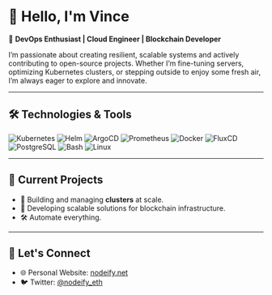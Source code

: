 # 👋 Hello, I'm Vince

🚀 **DevOps Enthusiast | Cloud Engineer | Blockchain Developer**

I’m passionate about creating resilient, scalable systems and actively contributing to open-source projects. Whether I’m fine-tuning servers, optimizing Kubernetes clusters, or stepping outside to enjoy some fresh air, I’m always eager to explore and innovate.

---

## 🛠️ Technologies & Tools
![Kubernetes](https://img.shields.io/badge/Kubernetes-326ce5?style=for-the-badge&logo=kubernetes&logoColor=white)
![Helm](https://img.shields.io/badge/Helm-0f1689?style=for-the-badge&logo=helm&logoColor=white)
![ArgoCD](https://img.shields.io/badge/ArgoCD-d16a00?style=for-the-badge&logo=argo&logoColor=white)
![Prometheus](https://img.shields.io/badge/Prometheus-e6522c?style=for-the-badge&logo=prometheus&logoColor=white)
![Docker](https://img.shields.io/badge/Docker-2496ed?style=for-the-badge&logo=docker&logoColor=white)
![FluxCD](https://img.shields.io/badge/FluxCD-ec2b2c?style=for-the-badge&logo=fluxcd&logoColor=white)
![PostgreSQL](https://img.shields.io/badge/PostgreSQL-316192?style=for-the-badge&logo=postgresql&logoColor=white)
![Bash](https://img.shields.io/badge/Bash-4EAA25?style=for-the-badge&logo=gnubash&logoColor=white)
![Linux](https://img.shields.io/badge/Linux-FCC624?style=for-the-badge&logo=linux&logoColor=black)

---

## 🔭 Current Projects
- 🚀 Building and managing **clusters** at scale.
- 🌟 Developing scalable solutions for blockchain infrastructure.
- 🛠️ Automate everything.

---

## 💬 Let's Connect
- 🌐 Personal Website: [nodeify.net](https://nodeify.net)
- 🐦 Twitter: [@nodeify_eth](https://twitter.com/nodeify_eth)
